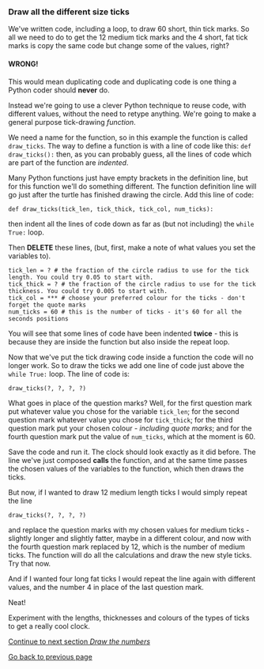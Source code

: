 ### Draw all the different size ticks

We've written code, including a loop, to draw 60 short, thin tick marks. So all we need to do to get the 12 medium tick marks and the 4 short, fat tick marks is copy the same code but change some of the values, right?

#### **WRONG!**

This would mean duplicating code and duplicating code is one thing a Python coder should **never** do.

Instead we're going to use a clever Python technique to reuse code, with different values, without the need to retype anything. We're going to make a general purpose tick-drawing *function*.

We need a name for the function, so in this example the function is called ```draw_ticks```. The way to define a function is with a line of code like this: ```def draw_ticks():``` then, as you can probably guess, all the lines of code which are part of the function are *indented*.

Many Python functions just have empty brackets in the definition line, but for this function we'll do something different. The function definition line will go just after the turtle has finished drawing the circle. Add this line of code:
```
def draw_ticks(tick_len, tick_thick, tick_col, num_ticks):
```

then indent all the lines of code down as far as (but not including) the ```while True:``` loop.

Then **DELETE** these lines, (but, first, make a note of what values you set the variables to).
```
tick_len = ? # the fraction of the circle radius to use for the tick length. You could try 0.05 to start with.
tick_thick = ? # the fraction of the circle radius to use for the tick thickness. You could try 0.005 to start with.
tick_col = *** # choose your preferred colour for the ticks - don't forget the quote marks
num_ticks = 60 # this is the number of ticks - it's 60 for all the seconds positions
```
You will see that some lines of code have been indented **twice** - this is because they are inside the function but also inside the repeat loop.

Now that we've put the tick drawing code inside a function the code will no longer work. So to draw the ticks we add one line of code just above the ```while True:``` loop. The line of code is:
```
draw_ticks(?, ?, ?, ?)
```

What goes in place of the question marks? Well, for the first question mark put whatever value you chose for the variable ```tick_len```; for the second question mark whatever value you chose for ```tick_thick```; for the third question mark put your chosen colour - *including quote marks*; and for the fourth question mark put the value of ```num_ticks```, which at the moment is 60.

Save the code and run it. The clock should look exactly as it did before. The line we've just composed **calls** the function, and at the same time passes the chosen values of the variables to the function, which then draws the ticks.

But now, if I wanted to draw 12 medium length ticks I would simply repeat the line
```
draw_ticks(?, ?, ?, ?)
```
and replace the question marks with my chosen values for medium ticks - slightly longer and slightly fatter, maybe in a different colour, and now with the fourth question mark replaced by 12, which is the number of medium ticks. The function will do all the calculations and draw the new style ticks. Try that now.

And if I wanted four long fat ticks I would repeat the line again with different values, and the number 4 in place of the last question mark.

Neat!

Experiment with the lengths, thicknesses and colours of the types of ticks to get a really cool clock.

[Continue to next section *Draw the numbers*](README6.md)

[Go back to previous page](README4.md)